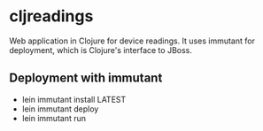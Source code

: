 cljreadings
===========

Web application in Clojure for device readings. It uses immutant for deployment, which is Clojure's interface to JBoss.

## Deployment with immutant
- lein immutant install LATEST
- lein immutant deploy
- lein immutant run
